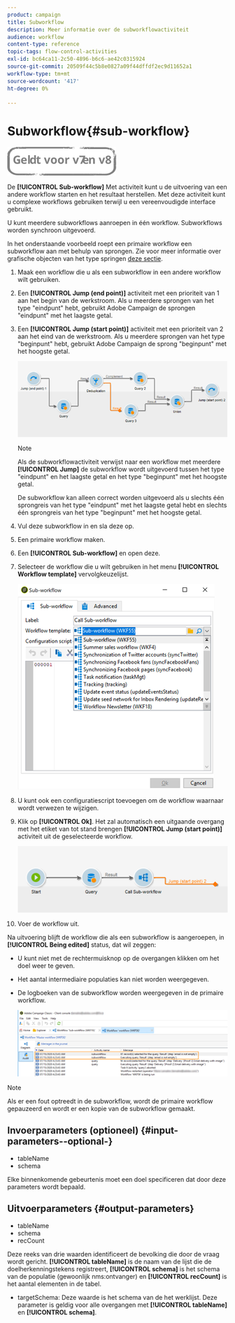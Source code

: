 ```yaml
---
product: campaign
title: Subworkflow
description: Meer informatie over de subworkflowactiviteit
audience: workflow
content-type: reference
topic-tags: flow-control-activities
exl-id: bc64ca11-2c50-4896-b6c6-ae42c0315924
source-git-commit: 20509f44c5b8e0827a09f44dffdf2ec9d11652a1
workflow-type: tm+mt
source-wordcount: '417'
ht-degree: 0%

---
```


# Subworkflow{#sub-workflow}

![](../../assets/common.svg)

De **[!UICONTROL Sub-workflow]** Met activiteit kunt u de uitvoering van een andere workflow starten en het resultaat herstellen. Met deze activiteit kunt u complexe workflows gebruiken terwijl u een vereenvoudigde interface gebruikt.

U kunt meerdere subworkflows aanroepen in één workflow. Subworkflows worden synchroon uitgevoerd.

In het onderstaande voorbeeld roept een primaire workflow een subworkflow aan met behulp van sprongen. Zie voor meer informatie over grafische objecten van het type springen [deze sectie](jump--start-point-and-end-point-.md).

1. Maak een workflow die u als een subworkflow in een andere workflow wilt gebruiken.
1. Een **[!UICONTROL Jump (end point)]** activiteit met een prioriteit van 1 aan het begin van de werkstroom. Als u meerdere sprongen van het type &quot;eindpunt&quot; hebt, gebruikt Adobe Campaign de sprongen &quot;eindpunt&quot; met het laagste getal.
1. Een **[!UICONTROL Jump (start point)]** activiteit met een prioriteit van 2 aan het eind van de werkstroom. Als u meerdere sprongen van het type &quot;beginpunt&quot; hebt, gebruikt Adobe Campaign de sprong &quot;beginpunt&quot; met het hoogste getal.

   ![](assets/subworkflow_jumps.png)

   >[!NOTE]
   >
   >Als de subworkflowactiviteit verwijst naar een workflow met meerdere **[!UICONTROL Jump]** de subworkflow wordt uitgevoerd tussen het type &quot;eindpunt&quot; en het laagste getal en het type &quot;beginpunt&quot; met het hoogste getal.
   >
   >De subworkflow kan alleen correct worden uitgevoerd als u slechts één sprongreis van het type &quot;eindpunt&quot; met het laagste getal hebt en slechts één sprongreis van het type &quot;beginpunt&quot; met het hoogste getal.

1. Vul deze subworkflow in en sla deze op.
1. Een primaire workflow maken.
1. Een **[!UICONTROL Sub-workflow]** en open deze.
1. Selecteer de workflow die u wilt gebruiken in het menu **[!UICONTROL Workflow template]** vervolgkeuzelijst.

   ![](assets/subworkflow_selection.png)

1. U kunt ook een configuratiescript toevoegen om de workflow waarnaar wordt verwezen te wijzigen.
1. Klik op **[!UICONTROL Ok]**. Het zal automatisch een uitgaande overgang met het etiket van tot stand brengen **[!UICONTROL Jump (start point)]** activiteit uit de geselecteerde workflow.

   ![](assets/subworkflow_outbound.png)

1. Voer de workflow uit.

Na uitvoering blijft de workflow die als een subworkflow is aangeroepen, in **[!UICONTROL Being edited]** status, dat wil zeggen:

* U kunt niet met de rechtermuisknop op de overgangen klikken om het doel weer te geven.
* Het aantal intermediaire populaties kan niet worden weergegeven.
* De logboeken van de subworkflow worden weergegeven in de primaire workflow.

   ![](assets/subworkflow_logs.png)

>[!NOTE]
>
>Als er een fout optreedt in de subworkflow, wordt de primaire workflow gepauzeerd en wordt er een kopie van de subworkflow gemaakt.

## Invoerparameters (optioneel) {#input-parameters--optional-}

* tableName
* schema

Elke binnenkomende gebeurtenis moet een doel specificeren dat door deze parameters wordt bepaald.

## Uitvoerparameters {#output-parameters}

* tableName
* schema
* recCount

Deze reeks van drie waarden identificeert de bevolking die door de vraag wordt gericht. **[!UICONTROL tableName]** is de naam van de lijst die de doelherkenningstekens registreert, **[!UICONTROL schema]** is het schema van de populatie (gewoonlijk nms:ontvanger) en **[!UICONTROL recCount]** is het aantal elementen in de tabel.

* targetSchema: Deze waarde is het schema van de het werklijst. Deze parameter is geldig voor alle overgangen met **[!UICONTROL tableName]** en **[!UICONTROL schema]**.
